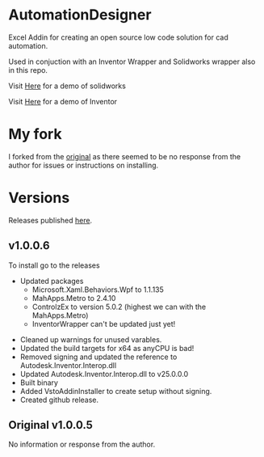 # AutomationDesigner

Excel Addin for creating an open source low code solution for cad automation.

Used in conjuction with an Inventor Wrapper and Solidworks wrapper also in this repo.

Visit [Here](https://youtu.be/BZphGDApiC8) for a demo of solidworks

Visit [Here](https://youtu.be/4ZBVhaNvh8I) for a demo of Inventor

# My fork
I forked from the [original](https://github.com/jraleighdev/AutomationDesigner) as there seemed to be no response from the author for issues or instructions on installing.


# Versions
Releases published [here](https://github.com/Screaminlean/SCL-AutomationDesigner/releases).
## v1.0.0.6
To install go to the releases
* Updated packages
  * Microsoft.Xaml.Behaviors.Wpf to 1.1.135
  * MahApps.Metro to 2.4.10
  * ControlzEx to version 5.0.2 (highest we can with the MahApps.Metro)
  * InventorWrapper can't be updated just yet!
- Cleaned up warnings for unused varables.
- Updated the build targets for x64 as anyCPU is bad!
- Removed signing and updated the reference to Autodesk.Inventor.Interop.dll
- Updated Autodesk.Inventor.Interop.dll to v25.0.0.0
- Built binary
- Added VstoAddinInstaller to create setup without signing.
- Created github release.

## Original v1.0.0.5
No information or response from the author.


